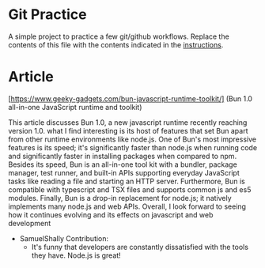 # Git Practice
A simple project to practice a few git/github workflows.  Replace the contents of this file with the contents indicated in the [instructions](./instructions.md).

# Article

[https://www.geeky-gadgets.com/bun-javascript-runtime-toolkit/] (Bun 1.0 all-in-one JavaScript runtime and toolkit)

This article discusses Bun 1.0, a new javascript runtime recently reaching version 1.0. what I find interesting is its host of features that set Bun apart from other runtime environments like node.js. One of Bun's most impressive features is its speed; it's significantly faster than node.js when running code and significantly faster in installing packages when compared to npm. Besides its speed, Bun is an all-in-one tool kit with a bundler, package manager, test runner, and built-in APIs supporting everyday JavaScript tasks like reading a file and starting an HTTP server. Furthermore, Bun is compatible with typescript and TSX files and supports common js and es5 modules. Finally, Bun is a drop-in replacement for node.js; it natively implements many node.js and web APIs. Overall, I look forward to seeing how it continues evolving and its effects on javascript and web development


- SamuelShally Contribution:
	- It's funny that developers are constantly dissatisfied with the tools they have. Node.js is great!



